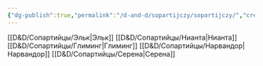 ```yaml
---
{"dg-publish":true,"permalink":"/d-and-d/sopartijczy/sopartijczy/","created":"2023-07-17T05:57:54.000+04:00","updated":"2023-12-26T15:50:08.660+04:00"}
---
```


[[D&D/Сопартийцы/Эльк\|Эльк]]
[[D&D/Сопартийцы/Нианта\|Нианта]]
[[D&D/Сопартийцы/Глиминг\|Глиминг]]
[[D&D/Сопартийцы/Нарвандор\|Нарвандор]]
[[D&D/Сопартийцы/Серена\|Серена]]
